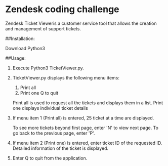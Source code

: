 # Zendesk coding challenge

Zendesk Ticket Vieweris a customer service tool that allows the creation and management of support tickets.

##Installation:

Download Python3

##Usage:

1.  Execute Python3 TicketViewer.py.

2.  TicketViewer.py displays the following menu items:

	1. Print all 
	2. Print one
	Q to quit

	Print all is used to request all the tickets and displays them in a list.
	Print one displays individual ticket details

3.  If menu item 1 (Print all) is entered, 25 ticket at a time are displayed.

    To see more tickets beyond first page, enter 'N' to view next page.
    To go back to the previous page, enter 'P'.

4.  If menu item 2 (Print one) is entered, enter ticket ID of the requested ID.  
    Detailed information of the ticket is displayed.

5.  Enter Q to quit from the application.



